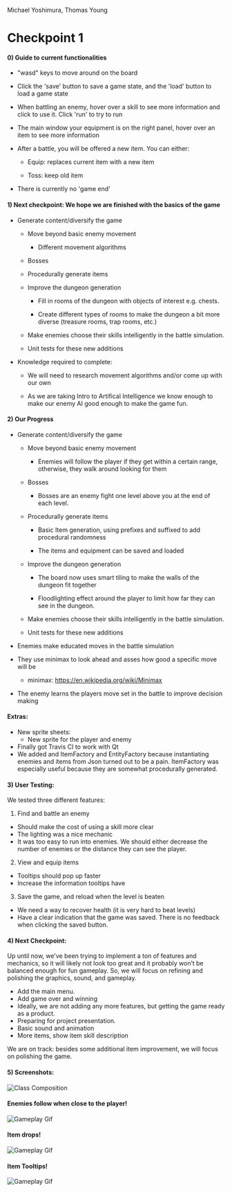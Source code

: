 Michael Yoshimura, Thomas Young

# Checkpoint 1
#### 0) Guide to current functionalities

  - "wasd" keys to move around on the board


  - Click the 'save' button to save a game state, and the 'load' button to load a game state

  - When battling an enemy, hover over a skill to see more information and click to use it. Click 'run' to try to run

  - The main window your equipment is on the right panel, hover over an item to see more information

  - After a battle, you will be offered a new item. You can either: 

    - Equip: replaces current item with a new item

    - Toss: keep old item

  - There is currently no 'game end'
#### 1) Next checkpoint: We hope we are finished with the basics of the game

  - Generate content/diversify the game

    - Move beyond basic enemy movement

      - Different movement algorithms

    - Bosses

    - Procedurally generate items

    - Improve the dungeon generation

      - Fill in rooms of the dungeon with objects of interest e.g. chests.
  
      - Create different types of rooms to make the dungeon a bit more diverse (treasure rooms, trap rooms, etc.)

    - Make enemies choose their skills intelligently in the battle simulation.

    - Unit tests for these new additions

  - Knowledge required to complete:

    - We will need to research movement algorithms and/or come up with our own

    - As we are taking Intro to Artifical Intelligence we know enough to make our enemy AI good enough to make the game fun.
#### 2) Our Progress

  - Generate content/diversify the game

    - Move beyond basic enemy movement

        - Enemies will follow the player if they get within a certain range, otherwise, they walk around looking for them

    - Bosses

        - Bosses are an enemy fight one level above you at the end of each level.

    - Procedurally generate items

        - Basic Item generation, using prefixes and suffixed to add procedural randomness

        - The items and equipment can be saved and loaded

    - Improve the dungeon generation

      - The board now uses smart tiling to make the walls of the dungeon fit together

      - Floodlighting effect around the player to limit how far they can see in the dungeon.

    - Make enemies choose their skills intelligently in the battle simulation.

    - Unit tests for these new additions

  - Enemies make educated moves in the battle simulation

  - They use minimax to look ahead and asses how good a specific move will be 

    - minimax: https://en.wikipedia.org/wiki/Minimax

  - The enemy learns the players move set in the battle to improve decision making
#### Extras:

- New sprite sheets:
    - New sprite for the player and enemy
- Finally got Travis CI to work with Qt
- We added and ItemFactory and EntityFactory because instantiating enemies and items from Json turned out to be a pain. ItemFactory was especially useful because they are somewhat procedurally generated.

#### 3) User Testing:
We tested three different features:
1) Find and battle an enemy
  - Should make the cost of using a skill more clear
  - The lighting was a nice mechanic
  - It was too easy to run into enemies. We should either decrease the number of enemies or the distance they can see the player.
2) View and equip items
  - Tooltips should pop up faster
  - Increase the information tooltips have
3) Save the game, and reload when the level is beaten
  - We need a way to recover health (it is very hard to beat levels)
  - Have a clear indication that the game was saved. There is no feedback when clicking the saved button.

#### 4) Next Checkpoint:
Up until now, we’ve been trying to implement a ton of features and mechanics, so it will likely not look too great and it probably won’t be balanced enough for fun gameplay. So, we will focus on refining and polishing the graphics, sound, and gameplay. 
- Add the main menu.
- Add game over and winning
- Ideally, we are not adding any more features, but getting the game ready as a product.
- Preparing for project presentation.
- Basic sound and animation
- More items, show item skill description

We are on track: besides some additional item improvement, we will focus on polishing the game.

#### 5) Screenshots:
![Class Composition](https://docs.google.com/drawings/d/e/2PACX-1vQcp-J_FPsAmD4-jyjnHrd3bMwdnSvQYlChoGFL0ri7zYxPZLZR1JmnIIcM57XKVTkxZ3-OZgV1kg5a/pub?w=960&h=720)

#### Enemies follow when close to the player!
![Gameplay Gif](https://thumbs.gfycat.com/BigDaringGuppy-small.gif)

#### Item drops!
![Gameplay Gif](https://thumbs.gfycat.com/RespectfulOrderlyBellsnake-small.gif)

#### Item Tooltips!
![Gameplay Gif](https://thumbs.gfycat.com/LazyLiquidAngelwingmussel-small.gif)
